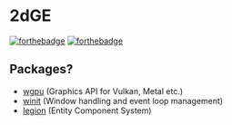 # 2dGE
[![forthebadge](https://forthebadge.com/images/badges/made-with-rust.svg)](https://forthebadge.com) [![forthebadge](https://forthebadge.com/images/badges/powered-by-coders-sweat.svg)](https://forthebadge.com)

## Packages?
- [wgpu](https://github.com/gfx-rs/wgpu) (Graphics API for Vulkan, Metal etc.)
- [winit](https://github.com/rust-windowing/winit) (Window handling and event loop management)
- [legion](https://github.com/amethyst/legion) (Entity Component System)